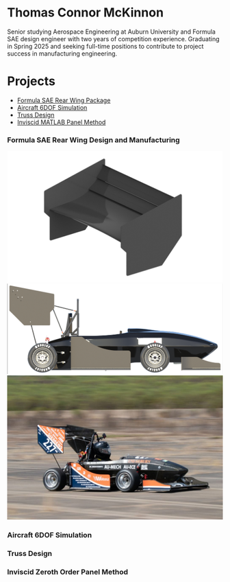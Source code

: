 # Thomas Connor McKinnon

Senior studying Aerospace Engineering at Auburn University and Formula SAE design engineer with two years of competition experience. Graduating in Spring 2025 and seeking full-time positions to contribute to project success in manufacturing engineering.

# Projects
- [Formula SAE Rear Wing Package](<#Formula SAE Rear Wing Design and Manufacturing>)
- [Aircraft 6DOF Simulation](<#Aircraft 6DOF Simulation>)
- [Truss Design](<#Truss Design>)
- [Inviscid MATLAB Panel Method](<#Inviscid Zeroth Order Panel Method>)
### Formula SAE Rear Wing Design and Manufacturing
<img src="Formula_SAE/final_render.png" width="600">
<img src="Formula_SAE/full_car.png" width="600">
<img src="Formula_SAE/full_car_ax.png" width="600">

### Aircraft 6DOF Simulation

### Truss Design

### Inviscid Zeroth Order Panel Method





